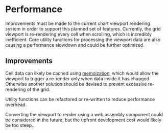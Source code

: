 # Performance

Improvements must be made to the current chart viewport rendering system in order to support this planned set of features. Currently, the grid viewport is re-rendering every cell when scrolling, which is incredibly inefficient. Core utility functions for processing the viewport data are also causing a performance slowdown and could be further optimized.

## Improvements

Cell data can likely be cached using [memoization](https://react.dev/reference/react/memo), which would allow the viewport to trigger a re-render only when data inside it has changed. Otherwise another solution should be devised to prevent excessive re-rendering of the grid.

Utility functions can be refactored or re-written to reduce performance overhead.

Converting the viewport to render using a web assembly component could be considered in the future, but the upfront development cost would likely be too steep..
